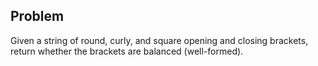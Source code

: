 ## Problem
Given a string of round, curly, and square opening and closing brackets, return whether the brackets are balanced (well-formed).


